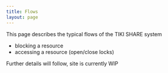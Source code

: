 ```yaml
---
title: Flows
layout: page
---
```


This page describes the typical flows of the TIKI SHARE system

- blocking a resource
- accessing a resource (open/close locks)

Further details will follow, site is currently WIP
